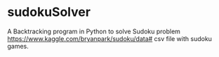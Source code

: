 # sudokuSolver
A Backtracking program  in Python to solve Sudoku problem
https://www.kaggle.com/bryanpark/sudoku/data# csv file with sudoku games.
